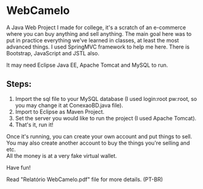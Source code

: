 # WebCamelo
A Java Web Project I made for college, it's a scratch of an e-commerce where you can buy anything and sell anything.
The main goal here was to put in practice everything we've learned in classes, at least the most advanced things.
I used SpringMVC framework to help me here. There is Bootstrap, JavaScript and JSTL also.

It may need Eclipse Java EE, Apache Tomcat and MySQL to run.

## Steps:

 1.  Import the sql file to your MySQL database (I used login:root pw:root, so you may change it at ConexaoBD.java file).
 2.  Import to Eclipse as Maven Project.
 3.  Set the server you would like to run the project (I used Apache Tomcat).
 4.  That's it, run it!
 
Once it's running, you can create your own account and put things to sell.<br>You may also create another account to buy the things you're selling and etc.<br>All the money is at a very fake virtual wallet.

Have fun!

Read "Relatório WebCamelo.pdf" file for more details. (PT-BR)